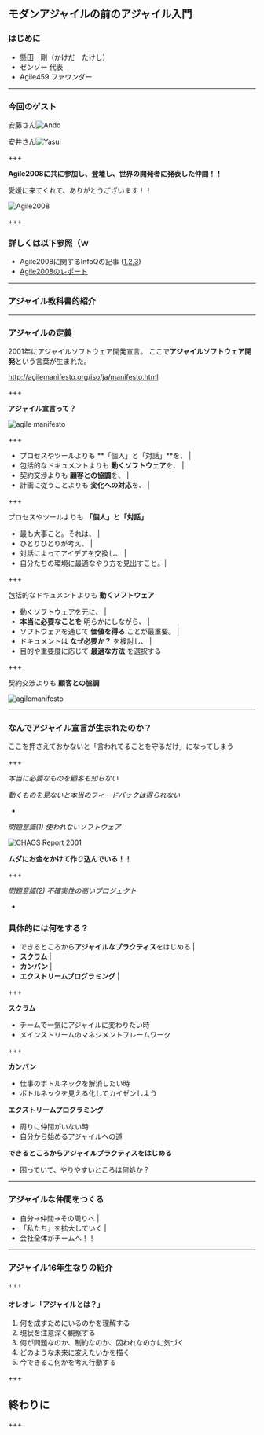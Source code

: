 ## モダンアジャイルの前のアジャイル入門

### はじめに

* 懸田　剛（かけだ　たけし）
* ゼンソー 代表
* Agile459 ファウンダー

---

### 今回のゲスト

安藤さん![Ando](https://c.s-microsoft.com/ja-jp/CMSImages/img_do01_01.png?version=33c7a70c-01ad-61ed-2d42-a1a0816b266b)

安井さん![Yasui](http://xpjug.com/wp-content/uploads/2015/09/yattom8.png)

+++

**Agile2008に共に参加し、登壇し、世界の開発者に発表した仲間！！**

愛媛に来てくれて、ありがとうございます！！

![Agile2008](https://u214375.dl.dropboxusercontent.com/u/214375/images/agile2008_photo.png)

+++

### 詳しくは以下参照（ｗ ###

* Agile2008に関するInfoQの記事 ([1](https://www.infoq.com/jp/articles/agile2008_teamgoyattom_1),[2](
https://www.infoq.com/jp/articles/agile2008_teamgoyattom_2),[3](https://www.infoq.com/jp/articles/agile2008_teamgoyattom_3))
* [Agile2008のレポート](https://www.slideshare.net/kkd/xp2008-agile20082-presentation)

---

### アジャイル教科書的紹介

---

### アジャイルの定義

2001年にアジャイルソフトウェア開発宣言。
ここで**アジャイルソフトウェア開発**という言葉が生まれた。

 http://agilemanifesto.org/iso/ja/manifesto.html

+++

**アジャイル宣言って？**

![agile manifesto](https://image.slidesharecdn.com/briefhistoryofagilemovement-160227022652/95/5-8-638.jpg?cb=1456548455)

+++

- プロセスやツールよりも **「個人」と「対話」**を、 |
- 包括的なドキュメントよりも **動くソフトウェア**を、 |
- 契約交渉よりも **顧客との協調**を、 |
- 計画に従うことよりも **変化への対応**を、 |

+++

プロセスやツールよりも **「個人」と「対話」**

- 最も大事こと。それは、 |
- ひとりひとりが考え、 |
- 対話によってアイデアを交換し、 |
- 自分たちの環境に最適なやり方を見出すこと。|

+++

包括的なドキュメントよりも **動くソフトウェア**

- 動くソフトウェアを元に、 |
- **本当に必要なことを** 明らかにしながら、 |
- ソフトウェアを通じて **価値を得る** ことが最重要。 |
- ドキュメントは **なぜ必要か？** を検討し、 |
- 目的や重要度に応じて **最適な方法** を選択する

+++

契約交渉よりも **顧客との協調**





![agilemanifesto](http://static1.1.sqspcdn.com/static/f/1219341/27256976/1474501965507/2016+VISUAL+Agile+Manifesto+-+low+res+Lynne+Cazaly.jpg?token=CvfHOQ3qcFe6D54mojVbX9d%2Fa4I%3D)

---

### なんでアジャイル宣言が生まれたのか？

ここを押さえておかないと「言われてることを守るだけ」になってしまう

+++

*本当に必要なものを顧客も知らない*

*動くものを見ないと本当のフィードバックは得られない*

*

*問題意識(1) 使われないソフトウェア*

![CHAOS Report 2001](https://agileexecutive.files.wordpress.com/2009/01/the-standish-group-2002-report.png?w=466&h=387)

**ムダにお金をかけて作り込んでいる！！**

+++

*問題意識(2) 不確実性の高いプロジェクト*



*

### 具体的には何をする？

* できるところから**アジャイルなプラクティス**をはじめる |
* **スクラム** |
* **カンバン** |
* **エクストリームプログラミング** |

+++

**スクラム**

* チームで一気にアジャイルに変わりたい時
* メインストリームのマネジメントフレームワーク

+++

**カンバン**

* 仕事のボトルネックを解消したい時
* ボトルネックを見える化してカイゼンしよう

**エクストリームプログラミング**

* 周りに仲間がいない時
* 自分から始めるアジャイルへの道

**できるところからアジャイルプラクティスをはじめる**

* 困っていて、やりやすいところは何処か？

---

### アジャイルな仲間をつくる

* 自分→仲間→その周りへ |
* 「私たち」を拡大していく |
* 会社全体がチームへ！！

---

### アジャイル16年生なりの紹介

+++

#### オレオレ「アジャイルとは？」

1. 何を成すためにいるのかを理解する
2. 現状を注意深く観察する
3. 何が問題なのか、制約なのか、囚われなのかに気づく
4. どのような未来に変えたいかを描く
5. 今できるこ何かを考え行動する

+++



## 終わりに
+++

